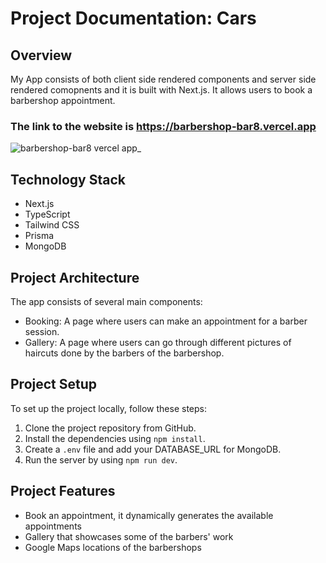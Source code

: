 # Project Documentation: Cars

## Overview

My App consists of both client side rendered components and server side rendered comopnents and it is built with Next.js. It allows users to book a barbershop appointment.

### The link to the website is https://barbershop-bar8.vercel.app

![barbershop-bar8 vercel app_](https://github.com/martinpanov/barbershop/assets/106311309/a23a46ed-50a8-4054-b942-b2c2dec954af)

## Technology Stack

 * Next.js
 * TypeScript
 * Tailwind CSS
 * Prisma
 * MongoDB

## Project Architecture

The app consists of several main components:

 * Booking: A page where users can make an appointment for a barber session.
 * Gallery: A page where users can go through different pictures of haircuts done by the barbers of the barbershop.

## Project Setup

To set up the project locally, follow these steps:

1. Clone the project repository from GitHub.
2. Install the dependencies using `npm install`.
3. Create a `.env` file and add your DATABASE_URL for MongoDB.
4. Run the server by using `npm run dev`.

## Project Features

 * Book an appointment, it dynamically generates the available appointments
 * Gallery that showcases some of the barbers' work
 * Google Maps locations of the barbershops

